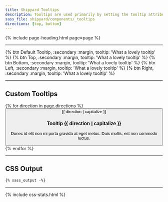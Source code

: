```yaml
---
title: Shipyard Tooltips
description: Tooltips are used primarily by setting the tooltip attribute on any element (e.g. `tooltip="..."`).
sass_file: shipyard/components/_tooltips
directions: [top, bottom]
---
```


{% include page-heading.html page=page %}

---

<div class="align-center">
  {% btn Default Tooltip, :secondary :margin, tooltip: 'What a lovely tooltip' %}
  {% btn Top, :secondary :margin, tooltip: 'What a lovely tooltip' %}
  {% btn Bottom, :secondary :margin, tooltip: 'What a lovely tooltip' %}
  {% btn Left, :secondary :margin, tooltip: 'What a lovely tooltip' %}
  {% btn Right, :secondary :margin, tooltip: 'What a lovely tooltip' %}
</div>

---

## Custom Tooltips

<div class="align-center">
  {% for direction in page.directions %}
    <button class="btn btn-secondary btn-margin tooltip-parent">
      {{ direction | capitalize }}
      <div class="tooltip tooltip-{{ direction }}">
        <h3 class="text-inverse text-md mb-5">Tooltip {{ direction | capitalize }}</h3>
        <p class="text-inverse-normal text-sm">Donec id elit non mi porta gravida at eget metus. Duis mollis, est non commodo luctus.</p>
      </div>
    </button>
  {% endfor %}
</div>

---

## CSS Output
```css
{% sass_output -%}
```

---

{% include css-stats.html %}
